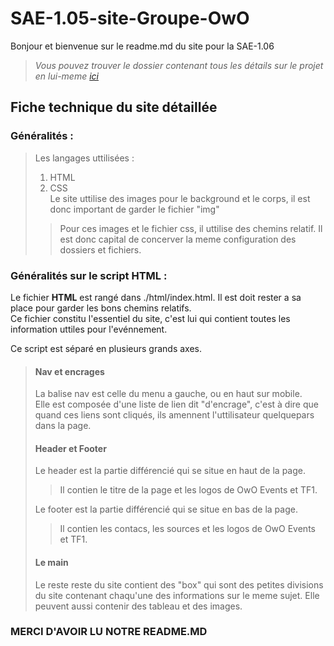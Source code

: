 SAE-1.05-site-Groupe-OwO
========================

Bonjour et bienvenue sur le readme.md du site pour la SAE-1.06  
>*Vous pouvez trouver le dossier contenant tous les détails sur le projet en lui-meme [ici](https://ametice.univ-amu.fr/pluginfile.php/5207407/assignsubmission_file/submission_files/2358965/SAE_1.05_Groupe_OwO_Projet_1.pdf?forcedownload=1)*  
  
  
## Fiche technique du site détaillée  

### Généralités :
>Les langages uttilisées :
> 1. HTML
> 1. CSS  
> Le site uttilise des images pour le background et le corps, il est donc important de garder le fichier "img"
> >Pour ces images et le fichier css, il uttilise des chemins relatif. Il est donc capital de concerver la meme configuration des dossiers et fichiers.  
> 

### Généralités sur le script HTML :  
  
Le fichier **HTML** est rangé dans ./html/index.html. Il est doit rester a sa place pour garder les bons chemins relatifs.  
Ce fichier constitu l'essentiel du site, c'est lui qui contient toutes les information uttiles pour l'evénnement. 
  
Ce script est séparé en plusieurs grands axes.  
  
>#### Nav et encrages  
>  
>La balise nav est celle du menu a gauche, ou en haut sur mobile.  
>Elle est composée d'une liste de lien dit "d'encrage", c'est à dire que quand ces liens sont cliqués, ils amennent l'uttilisateur quelquepars dans la page.  
>  
>#### Header et Footer
>    
>Le header est la partie différencié qui se situe en haut de la page.  
>>Il contien le titre de la page et les logos de OwO Events et TF1.  
>  
>Le footer est la partie différencié qui se situe en bas de la page.  
>>Il contien les contacs, les sources et les logos de OwO Events et TF1.  
>  
>#### Le main  
>  
>Le reste reste du site contient des "box" qui sont des petites divisions du site contenant chaqu'une des informations sur le meme sujet. Elle peuvent aussi contenir des tableau et des images.  
  
  
### MERCI D'AVOIR LU NOTRE README.MD
